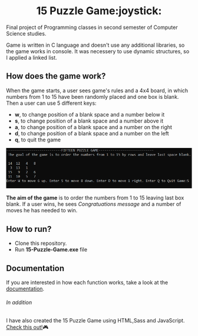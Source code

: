 <h1 align="center">15 Puzzle Game:joystick:</h1>
Final project of Programming classes in second semester of Computer Science studies.

Game is written in C language and doesn't use any additional libraries, so the game works in console. It was necessery to use dynamic structures, so I applied a linked list.

## How does the game work?
When the game starts, a user sees game's rules and a 4x4 board, in which numbers from 1 to 15 have been randomly placed and one box is blank. Then a user can use 5 different keys:
- **w**, to change position of a blank space and a number below it
- **s**, to change position of a blank space and a number above it
- **a**, to change position of a blank space and a number on the right
- **d**, to change position of a blank space and a number on the left
- **q**, to quit the game

<img src="img/theGame.png">

**The aim of the game** is to order the numbers from 1 to 15 leaving last box blank. If a user wins, he sees *Congratuations message* and a number of moves he has needed to win.

## How to run?
- Clone this repository.
- Run **15-Puzzle-Game.exe** file

## Documentation
If you are interested in how each function works, take a look at the [documentation](documentation.pdf).

###### In addition
I have also created the 15 Puzzle Game using HTML,Sass and JavaScript. [Check this out!](https://github.com/Lyczeq/15-Puzzle-Game-Frontend):video_game:
